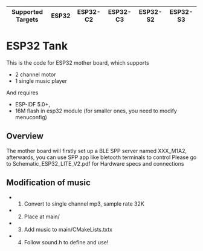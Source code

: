 | Supported Targets | ESP32 | ESP32-C2 | ESP32-C3 | ESP32-S2 | ESP32-S3 |
| ----------------- | ----- | -------- | -------- | -------- | -------- |


# ESP32 Tank
This is the code for ESP32 mother board, which supports
* 2 channel motor
* 1 single music player

And requires
* ESP-IDF 5.0+,
* 16M flash in esp32 module (for smaller ones, you need to modify menuconfig)
## Overview
The mother board will firstly set up a BLE SPP server named XXX_M1A2, afterwards, you can use SPP app like bletooth terminals to control
Please go to Schematic_ESP32_LITE_V2.pdf for Hardware specs and connections
## Modification of music
- 1. Convert to single channel mp3, sample rate 32K
- 2. Place at main/
- 3. Add music to main/CMakeLists.txtx
- 4. Follow sound.h to define and use!

